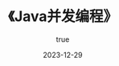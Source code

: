 ---
pageComponent:
  name: Catalogue
  data:
    path: 《Java并发编程》
    imgUrl: https://cdn.jsdelivr.net/gh/Cynicism-lab/MyResource@gh-pages/image/QQ截图20230727210828.3c6pzlsa0wsg.webp
    description: 本章主要记录了博主在阅读了《Java并发编程的艺术》后记录的一些感悟
title: 《Java并发编程》
date: 2023-12-29 
permalink: /note/concurrency/
article: false
comment: false
editLink: false
author:
  name: cynicism
  link: https://github.com/cynicism-lab
---